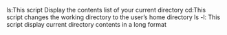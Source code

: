 ls:This script Display the contents list of your current directory
cd:This script changes the working directory to the user’s home directory
ls -l: This script display current directory contents in a long format
